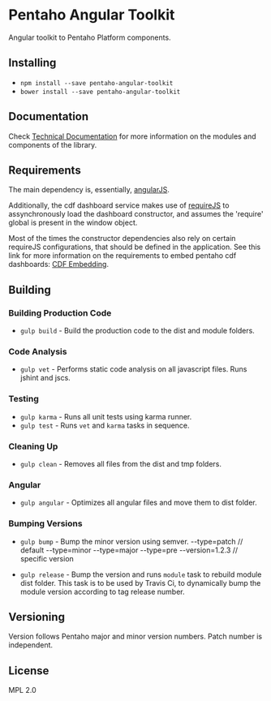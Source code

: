 # Pentaho Angular Toolkit

Angular toolkit to Pentaho Platform components.

## Installing

 - `npm install --save pentaho-angular-toolkit` 
 - `bower install --save pentaho-angular-toolkit`

## Documentation

Check [Technical Documentation](http://webdetails.github.io/pentaho-angular-toolkit) for more information
on the modules and components of the library.

## Requirements

The main dependency is, essentially, [angularJS](http://angularjs.org).

Additionally, the cdf dashboard service makes use of [requireJS](http://requirejs.org) to
assynchronously load the dashboard constructor, and assumes the 'require' global is present
in the window object.

Most of the times the constructor dependencies also rely on certain requireJS
configurations, that should be defined in the application. See this link for more information
on the requirements to embed pentaho cdf dashboards:
[CDF Embedding](http://redmine.webdetails.org/projects/cdf/wiki/RequireJS#Embedded-Capabilities).

## Building

### Building Production Code

- `gulp build` - Build the production code to the dist and module folders.

### Code Analysis

- `gulp vet` - Performs static code analysis on all javascript files. Runs jshint and jscs.

### Testing

- `gulp karma` - Runs all unit tests using karma runner.
- `gulp test` - Runs `vet` and `karma` tasks in sequence.

### Cleaning Up

- `gulp clean` - Removes all files from the dist and tmp folders.

### Angular 

- `gulp angular` - Optimizes all angular files and move them to dist folder.

### Bumping Versions

- `gulp bump` - Bump the minor version using semver.
    --type=patch // default
    --type=minor
    --type=major
    --type=pre
    --version=1.2.3 // specific version

- `gulp release` - Bump the version and runs `module` task to rebuild module dist folder. This task is to be used by Travis Ci, to dynamically bump the module version according to tag release number.


## Versioning

Version follows Pentaho major and minor version numbers. Patch number is independent.

## License

MPL 2.0